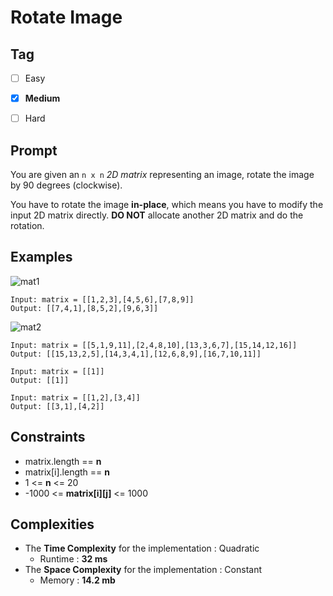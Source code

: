 # Rotate Image
## Tag
- [ ] Easy  
- [x] **Medium**  
- [ ] Hard  
  

## Prompt
You are given an `n x n` *2D matrix* representing an image, rotate the image by 90 degrees (clockwise).  

You have to rotate the image **in-place**, which means you have to modify the input 2D matrix directly. **DO NOT** allocate another 2D matrix and do the rotation.  
  
## Examples
![mat1](https://user-images.githubusercontent.com/74072261/116137490-3d420c80-a6f1-11eb-9737-cd40882bde6d.jpg)
```
Input: matrix = [[1,2,3],[4,5,6],[7,8,9]]
Output: [[7,4,1],[8,5,2],[9,6,3]]
```
  
![mat2](https://user-images.githubusercontent.com/74072261/116137530-4c28bf00-a6f1-11eb-85de-e5439c6eb6a7.jpg)
```
Input: matrix = [[5,1,9,11],[2,4,8,10],[13,3,6,7],[15,14,12,16]]
Output: [[15,13,2,5],[14,3,4,1],[12,6,8,9],[16,7,10,11]]
```
```
Input: matrix = [[1]]
Output: [[1]]
```
```
Input: matrix = [[1,2],[3,4]]
Output: [[3,1],[4,2]]
```
  
## Constraints
* matrix.length == **n**
* matrix[i].length == **n**
* 1 <= **n** <= 20
* -1000 <= **matrix[i][j]** <= 1000 
  
## Complexities
* The **Time Complexity** for the implementation : Quadratic
  * Runtime : **32 ms**  
* The **Space Complexity** for the implementation : Constant
  * Memory : **14.2 mb**
